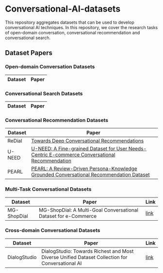# Conversational-AI-datasets
This repository aggregates datasets that can be used to develop conversational AI techniques.
In this repository, we cover the research tasks of open-domain conversation, conversational recommendation and conversational search.

## Dataset Papers

### Open-domain Conversation Datasets
Dataset | Paper
--- | --- 


### Conversational Search Datasets
Dataset | Paper 
--- | --- 


### Conversational Recommendation Datasets
Dataset | Paper 
--- | --- 
ReDial | [Towards Deep Conversational Recommendations](https://proceedings.neurips.cc/paper_files/paper/2018/file/800de15c79c8d840f4e78d3af937d4d4-Paper.pdf)
U-NEED | [U-NEED: A Fine-grained Dataset for User Needs-Centric E-commerce Conversational Recommendation](https://dl.acm.org/doi/pdf/10.1145/3539618.3591878)
PEARL | [PEARL: A Review-Driven Persona-Knowledge Grounded Conversational Recommendation Dataset](https://arxiv.org/pdf/2403.04460)


### Multi-Task Conversational Datasets
Dataset | Paper | Link
---| --- | ---
MG-ShopDial | MG-ShopDial: A Multi-Goal Conversational Dataset for e-Commerce | [link](https://dl.acm.org/doi/pdf/10.1145/3539618.3591883)

### Cross-domain Conversational Datasets
Dataset | Paper | Link
--- | --- | ---
DialogStudio | DialogStudio: Towards Richest and Most Diverse Unified Dataset Collection for Conversational AI | [link](https://arxiv.org/abs/2307.10172)
